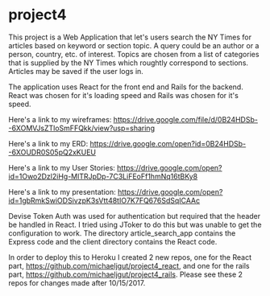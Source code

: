 # project4

This project is a Web Application that let's users search the NY Times for articles based on keyword or section topic. A query could be an author or a person, country, etc. of interest. Topics are chosen from a list of categories that is supplied by the NY Times which roughtly correspond to sections. Articles may be saved if the user logs in.

The application uses React for the front end and Rails for the backend. React was chosen for it's loading speed and Rails was chosen for it's speed.

Here's a link to my wireframes: https://drive.google.com/file/d/0B24HDSb--6XOMVJsZTloSmFFQkk/view?usp=sharing

Here's a link to my ERD: https://drive.google.com/open?id=0B24HDSb--6XOUDR0S05pQ2xKUEU

Here's a link to my User Stories: https://drive.google.com/open?id=1Owo2Dzl2iHg-MlTRJpDp-7C3LiFEoFf1hmNq16tBKy8

Here's a link to my presentation: https://drive.google.com/open?id=1gbRmkSwiODSivzpK3sVtt48tIO7K7FQ676SdSqICAAc

Devise Token Auth was used for authentication but required that the header be handled in React. I tried using JToker to do this but was unable to get the configuration to work. The directory article_search_app contains the Express code and the client directory contains the React code.

In order to deploy this to Heroku I created 2 new repos, one for the React part, https://github.com/michaeljgut/project4_react, and one for the rails part, https://github.com/michaeljgut/project4_rails. Please see these 2 repos for changes made after 10/15/2017.

